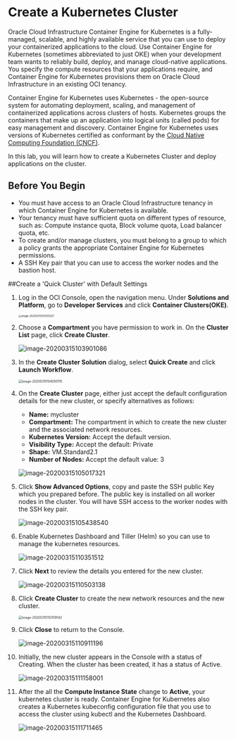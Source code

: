 # Create a Kubernetes Cluster

Oracle Cloud Infrastructure Container Engine for Kubernetes is a fully-managed, scalable, and highly available service that you can use to deploy your containerized applications to the cloud. Use Container Engine for Kubernetes (sometimes abbreviated to just OKE) when your development team wants to reliably build, deploy, and manage cloud-native applications. You specify the compute resources that your applications require, and Container Engine for Kubernetes provisions them on Oracle Cloud Infrastructure in an existing OCI tenancy.

Container Engine for Kubernetes uses Kubernetes - the open-source system for automating deployment, scaling, and management of containerized applications across clusters of hosts. Kubernetes groups the containers that make up an application into logical units (called pods) for easy management and discovery. Container Engine for Kubernetes uses versions of Kubernetes certified as conformant by the [Cloud Native Computing Foundation (CNCF)](https://github.com/cncf/k8s-conformance).

In this lab, you will learn how to create a Kubernetes Cluster and deploy applications on the cluster.

## Before You Begin

- You must have access to an Oracle Cloud Infrastructure tenancy in which Container Engine for Kubernetes is available.
- Your tenancy must have sufficient quota on different types of resource, such as: Compute instance quota, Block volume quota, Load balancer quota, etc.
- To create and/or manage clusters, you must belong to a group to which a policy grants the appropriate Container Engine for Kubernetes permissions. 
- A SSH Key pair that you can use to access the worker nodes and the bastion host.

##Create a 'Quick Cluster' with Default Settings

1. Log in the OCI Console, open the navigation menu. Under **Solutions and Platform**, go to **Developer Services** and click **Container Clusters(OKE)**.

   <img src="img/image-20200315103555207.png" alt="image-20200315103555207" style="zoom:40%;" />

2. Choose a **Compartment** you have permission to work in. On the **Cluster List** page, click **Create Cluster**.

   ![image-20200315103901086](img/image-20200315103901086.png)

3. In the **Create Cluster Solution** dialog, select **Quick Create** and click **Launch Workflow**.

   <img src="img/image-20200315104050115.png" alt="image-20200315104050115" style="zoom:50%;" />

4. On the **Create Cluster** page, either just accept the default configuration details for the new cluster, or specify alternatives as follows:

   - **Name:** mycluster
   - **Compartment:** The compartment in which to create the new cluster and the associated network resources.
   - **Kubernetes Version:** Accept the default version.
   - **Visibility Type:** Accept the default: Private
   - **Shape:** VM.Standard2.1
   - **Number of Nodes:** Accept the default value: 3

   ![image-20200315105017321](img/image-20200315105017321.png)

5. Click **Show Advanced Options**, copy and paste the SSH public Key which you prepared before. The public key is installed on all worker nodes in the cluster. You will  have SSH access to the worker nodes with the SSH key pair.

   ![image-20200315105438540](img/image-20200315105438540.png)

6. Enable Kubernetes Dashboard and Tiller (Helm) so you can use to manage the kubernetes resources.

   ![image-20200315110351512](img/image-20200315110351512.png)

7. Click **Next** to review the details you entered for the new cluster.

   ![image-20200315110503138](img/image-20200315110503138.png)

8. Click **Create Cluster** to create the new network resources and the new cluster.

   <img src="img/image-20200315110709142.png" alt="image-20200315110709142" style="zoom:50%;" />

9. Click **Close** to return to the Console.

   ![image-20200315110911196](img/image-20200315110911196.png)

10. Initially, the new cluster appears in the Console with a status of Creating. When the cluster has been created, it has a status of Active.

    ![image-20200315111158001](img/image-20200315111158001.png)

11. After the all the **Compute Instance State** change to **Active**, your kubernetes cluster is ready. Container Engine for Kubernetes also creates a Kubernetes kubeconfig configuration file that you use to access the cluster using kubectl and the Kubernetes Dashboard.

    ![image-20200315111711465](img/image-20200315111711465.png)

    



